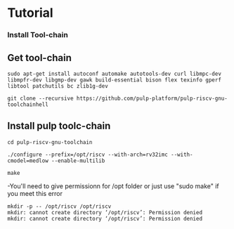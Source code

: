 # Tutorial
### Install Tool-chain
## Get tool-chain
```Shell
sudo apt-get install autoconf automake autotools-dev curl libmpc-dev libmpfr-dev libgmp-dev gawk build-essential bison flex texinfo gperf libtool patchutils bc zlib1g-dev

git clone --recursive https://github.com/pulp-platform/pulp-riscv-gnu-toolchainhell

```
## Install pulp toolc-chain
```Shell
cd pulp-riscv-gnu-toolchain

./configure --prefix=/opt/riscv --with-arch=rv32imc --with-cmodel=medlow --enable-multilib

make
```
-You'll need to give permissionn for /opt folder or just use "sudo make" if you meet this error
```Shell
mkdir -p -- /opt/riscv /opt/riscv
mkdir: cannot create directory ‘/opt/riscv’: Permission denied
mkdir: cannot create directory ‘/opt/riscv’: Permission denied
```
